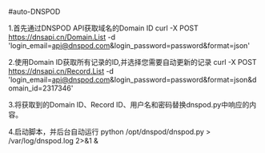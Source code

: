 #auto-DNSPOD

1.首先通过DNSPOD API获取域名的Domain ID
curl -X POST https://dnsapi.cn/Domain.List -d 'login_email=api@dnspod.com&login_password=password&format=json'

2.使用Domain ID获取所有记录的ID,并选择您需要自动更新的记录
curl -X POST https://dnsapi.cn/Record.List -d 'login_email=api@dnspod.com&login_password=password&format=json&domain_id=2317346'

3.将获取到的Domain ID、Record ID、用户名和密码替换dnspod.py中响应的内容。

4.启动脚本，并后台自动运行
python /opt/dnspod/dnspod.py > /var/log/dnspod.log 2>&1 &
